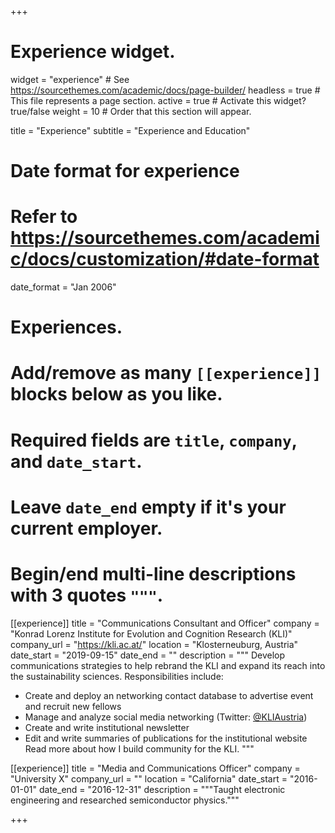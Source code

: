 +++
# Experience widget.
widget = "experience"  # See https://sourcethemes.com/academic/docs/page-builder/
headless = true  # This file represents a page section.
active = true  # Activate this widget? true/false
weight = 10  # Order that this section will appear.

title = "Experience"
subtitle = "Experience and Education"

# Date format for experience
#   Refer to https://sourcethemes.com/academic/docs/customization/#date-format
date_format = "Jan 2006"

# Experiences.
#   Add/remove as many `[[experience]]` blocks below as you like.
#   Required fields are `title`, `company`, and `date_start`.
#   Leave `date_end` empty if it's your current employer.
#   Begin/end multi-line descriptions with 3 quotes `"""`.
[[experience]]
  title = "Communications Consultant and Officer"
  company = "Konrad Lorenz Institute for Evolution and Cognition Research (KLI)"
  company_url = "https://kli.ac.at/"
  location = "Klosterneuburg, Austria"
  date_start = "2019-09-15"
  date_end = ""
  description = """
  Develop communications strategies to help rebrand the KLI and expand its reach into the sustainability sciences. Responsibilities include:
  * Create and deploy an networking contact database to advertise event and recruit new fellows
  * Manage and analyze social media networking (Twitter: [@KLIAustria](https://twitter.com/KLIAustria))
  * Create and write institutional newsletter
  * Edit and write summaries of publications for the institutional website 
  Read more about how I build community for the KLI.
  """

[[experience]]
  title = "Media and Communications Officer"
  company = "University X"
  company_url = ""
  location = "California"
  date_start = "2016-01-01"
  date_end = "2016-12-31"
  description = """Taught electronic engineering and researched semiconductor physics."""

+++
